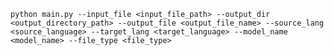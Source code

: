 `python main.py --input_file <input_file_path> --output_dir <output_directory_path> --output_file <output_file_name> --source_lang <source_language> --target_lang <target_language> --model_name <model_name> --file_type <file_type>`